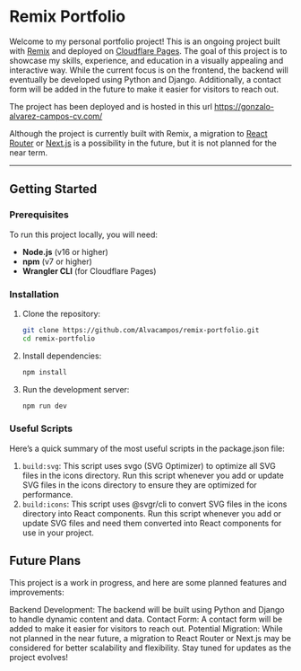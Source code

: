 # Remix Portfolio

Welcome to my personal portfolio project! This is an ongoing project built with [Remix](https://remix.run/) and deployed on [Cloudflare Pages](https://pages.cloudflare.com/). The goal of this project is to showcase my skills, experience, and education in a visually appealing and interactive way. While the current focus is on the frontend, the backend will eventually be developed using Python and Django. Additionally, a contact form will be added in the future to make it easier for visitors to reach out.

The project has been deployed and is hosted in this url https://gonzalo-alvarez-campos-cv.com/

Although the project is currently built with Remix, a migration to [React Router](https://reactrouter.com/) or [Next.js](https://nextjs.org/) is a possibility in the future, but it is not planned for the near term.

---

## Getting Started

### Prerequisites
To run this project locally, you will need:
- **Node.js** (v16 or higher)
- **npm** (v7 or higher)
- **Wrangler CLI** (for Cloudflare Pages)

### Installation
1. Clone the repository:
   ```sh
   git clone https://github.com/Alvacampos/remix-portfolio.git
   cd remix-portfolio
   ```
2. Install dependencies:
    ```sh
    npm install
    ```
3. Run the development server:
    ```sh
    npm run dev
    ```

### Useful Scripts
Here’s a quick summary of the most useful scripts in the package.json file:
1. `build:svg`: This script uses svgo (SVG Optimizer) to optimize all SVG files in the icons directory. Run this script whenever you add or update SVG files in the icons directory to ensure they are optimized for performance.
2. `build:icons`: This script uses @svgr/cli to convert SVG files in the icons directory into React components. Run this script whenever you add or update SVG files and need them converted into React components for use in your project.

## Future Plans
This project is a work in progress, and here are some planned features and improvements:

Backend Development: The backend will be built using Python and Django to handle dynamic content and data.
Contact Form: A contact form will be added to make it easier for visitors to reach out.
Potential Migration: While not planned in the near future, a migration to React Router or Next.js may be considered for better scalability and flexibility.
Stay tuned for updates as the project evolves!